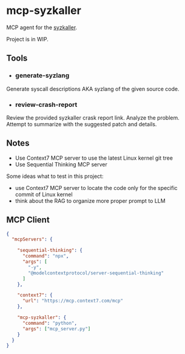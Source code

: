 # mcp-syzkaller

MCP agent for the [syzkaller](https://github.com/google/syzkaller).

Project is in WIP.

## Tools

* ### generate-syzlang
Generate syscall descriptions AKA syzlang of the given source code.

* ### review-crash-report
Review the provided syzkaller crask report link. Analyze the problem.
Attempt to summarize with the suggested patch and details.

## Notes

- Use Context7 MCP server to use the latest Linux kernel git tree
- Use Sequential Thinking MCP server


Some ideas what to test in this project:
* use Context7 MCP server to locate the code only for the specific commit of Linux kernel
* think about the RAG to organize more proper prompt to LLM

## MCP Client

```json
{
  "mcpServers": {

    "sequential-thinking": {
      "command": "npx",
      "args": [
        "-y",
        "@modelcontextprotocol/server-sequential-thinking"
      ]
    },

    "context7": {
      "url": "https://mcp.context7.com/mcp"
    },

    "mcp-syzkaller": {
      "command": "python",
      "args": ["mcp_server.py"]
    }
  }
}
```